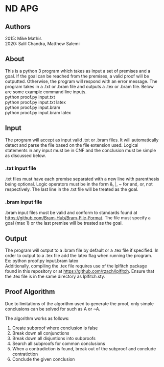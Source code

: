 # ND APG
## Authors
2015:
Mike Mathis  
2020:
Salil Chandra, Matthew Salemi

## About
This is a python 3 program which takes as input a set of premises and a goal. If the goal can be reached from the premises, a valid proof will be outputted. Otherwise, the program will respond with an error message. The program takes in a .txt or .bram file and outputs a .tex or .bram file. Below are some example command line inputs.  
python proof.py input.txt  
python proof.py input.txt latex  
python proof.py input.bram  
python proof.py input.bram latex

## Input

The program will accept as input valid .txt or .bram files. It will automatically detect and parse the file based on the file extension used. Logical statements in any input must be in CNF and the conclusion must be simple as discussed below.

### .txt input file

.txt files must have each premise separated with a new line with parenthesis being optional. Logic operators must be in the form &, |, ~ for and, or, not respectively. The last line in the .txt file will be treated as the goal.

### .bram input file

.bram input files must be valid and conform to standards found at https://github.com/Bram-Hub/Bram-File-Format. The file must specify a goal (max 1) or the last premise will be treated as the goal.

## Output

The program will output to a .bram file by default or a .tex file if specified. In order to output to a .tex file add the latex flag when running the program.  
Ex: python proof.py input.bram latex  
Additionally, compiling the .tex file requires use of the lplfitch package found in this repository or at https://github.com/rzach/lplfitch. Ensure that the .tex file is in the same directory as lplfitch.sty.

## Proof Algorithm

Due to limitations of the algorithm used to generate the proof, only simple conclusions can be solved for such as A or ~A.  

The algorithm works as follows:  
   1. Create subproof where conclusion is false
   2. Break down all conjunctions
   3. Break down all disjuntions into subproofs
   4. Search all subproofs for common conclusions
   5. When a contradiction is found, break out of the subproof and conclude contratiction
   6. Conclude the given conclusion

